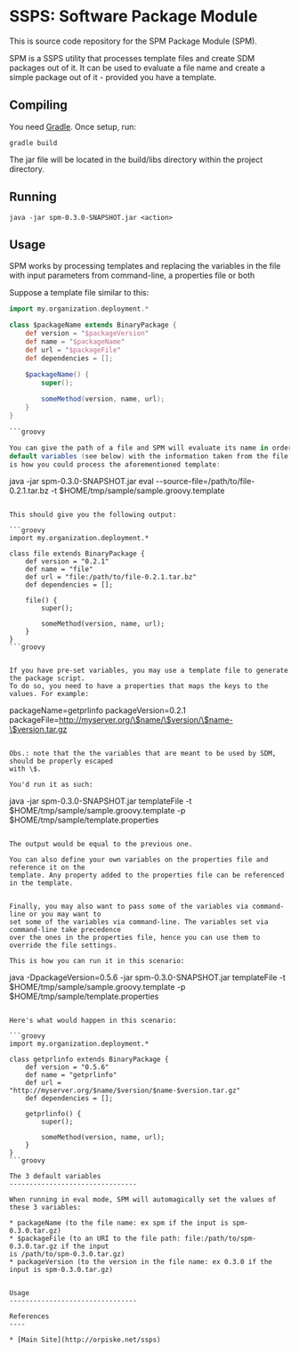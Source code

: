 SSPS: Software Package Module
============

This is source code repository for the SPM Package Module (SPM).

SPM is a SSPS utility that processes template files and create SDM packages out of it. It 
can be used to evaluate a file name and create a simple package out of it - provided you have 
a template.

Compiling
--------------------------------

You need [Gradle](http://www.gradle.org). Once setup, run:

```
gradle build
```

The jar file will be located in the build/libs directory within the project directory.


Running
--------------------------------

```
java -jar spm-0.3.0-SNAPSHOT.jar <action>
```


Usage
--------------------------------

SPM works by processing templates and replacing the variables in the file with input parameters
from command-line, a properties file or both

Suppose a template file similar to this:

```groovy
import my.organization.deployment.*

class $packageName extends BinaryPackage {
	def version = "$packageVersion"
	def name = "$packageName"
	def url = "$packageFile"
	def dependencies = [];

	$packageName() {
		super();
		
		someMethod(version, name, url);
	}
}

```groovy

You can give the path of a file and SPM will evaluate its name in order to replace the 3 
default variables (see below) with the information taken from the file name and path. This
is how you could process the aforementioned template:

```
java -jar spm-0.3.0-SNAPSHOT.jar eval --source-file=/path/to/file-0.2.1.tar.bz -t $HOME/tmp/sample/sample.groovy.template
```

This should give you the following output:

```groovy
import my.organization.deployment.*

class file extends BinaryPackage {
	def version = "0.2.1"
	def name = "file"
	def url = "file:/path/to/file-0.2.1.tar.bz"
	def dependencies = [];

	file() {
		super();
		
		someMethod(version, name, url);
	}
}
```groovy


If you have pre-set variables, you may use a template file to generate the package script. 
To do so, you need to have a properties that maps the keys to the values. For example: 

```
packageName=getprlinfo
packageVersion=0.2.1
packageFile=http://myserver.org/\$name/\$version/\$name-\$version.tar.gz
```

Obs.: note that the the variables that are meant to be used by SDM, should be properly escaped 
with \$.

You'd run it as such:

```
java -jar spm-0.3.0-SNAPSHOT.jar templateFile -t $HOME/tmp/sample/sample.groovy.template -p $HOME/tmp/sample/template.properties
```

The output would be equal to the previous one.

You can also define your own variables on the properties file and reference it on the 
template. Any property added to the properties file can be referenced in the template.


Finally, you may also want to pass some of the variables via command-line or you may want to 
set some of the variables via command-line. The variables set via command-line take precedence
over the ones in the properties file, hence you can use them to override the file settings.

This is how you can run it in this scenario:

```
java -DpackageVersion=0.5.6 -jar spm-0.3.0-SNAPSHOT.jar templateFile -t $HOME/tmp/sample/sample.groovy.template -p $HOME/tmp/sample/template.properties
```

Here's what would happen in this scenario:

```groovy
import my.organization.deployment.*

class getprlinfo extends BinaryPackage {
	def version = "0.5.6"
	def name = "getprlinfo"
	def url = "http://myserver.org/$name/$version/$name-$version.tar.gz"
	def dependencies = [];

	getprlinfo() {
		super();
		
		someMethod(version, name, url);
	}
}
```groovy

The 3 default variables
--------------------------------

When running in eval mode, SPM will automagically set the values of these 3 variables:

* packageName (to the file name: ex spm if the input is spm-0.3.0.tar.gz)
* $packageFile (to an URI to the file path: file:/path/to/spm-0.3.0.tar.gz if the input 
is /path/to/spm-0.3.0.tar.gz)
* packageVersion (to the version in the file name: ex 0.3.0 if the input is spm-0.3.0.tar.gz)


Usage
--------------------------------

References
----

* [Main Site](http://orpiske.net/ssps)
